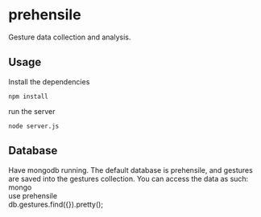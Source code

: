prehensile
==========

Gesture data collection and analysis.

## Usage

Install the dependencies
```
npm install
```

run the server
```
node server.js
```

## Database

Have mongodb running.
The default database is prehensile, and gestures are saved into the gestures collection.
You can access the data as such:
mongo  
use prehensile  
db.gestures.find({}).pretty();

